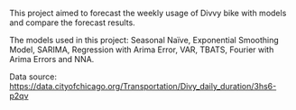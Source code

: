 This project aimed to forecast the weekly usage of Divvy bike with models and compare the forecast results.

The models used in this project: Seasonal Naïve, Exponential Smoothing Model, SARIMA, Regression with Arima Error, VAR, TBATS, Fourier with Arima Errors and NNA.

Data source: https://data.cityofchicago.org/Transportation/Divy_daily_duration/3hs6-p2qv
